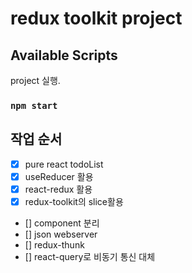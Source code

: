 # redux toolkit project

## Available Scripts

project 실행.

### `npm start`

## 작업 순서
- [x] pure react todoList  
- [x] useReducer 활용  
- [x] react-redux 활용  
- [x] redux-toolkit의 slice활용  
- [] component 분리   
- [] json webserver  
- [] redux-thunk  
- [] react-query로 비동기 통신 대체  